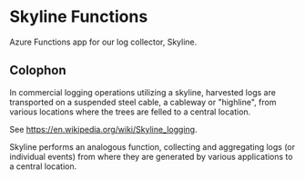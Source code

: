 # Skyline Functions
Azure Functions app for our log collector, Skyline. 

## Colophon
In commercial logging operations utilizing a skyline, harvested logs are 
transported on a suspended steel cable, a cableway or "highline", from various 
locations where the trees are felled to a central location.

See https://en.wikipedia.org/wiki/Skyline_logging.

Skyline performs an analogous function, collecting and aggregating logs (or individual
events) from where they are generated by various applications to a central location.